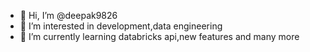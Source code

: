 - 👋 Hi, I’m @deepak9826
- 👀 I’m interested in development,data engineering 
- 🌱 I’m currently learning databricks api,new features and many more



<!---
deepak9826/deepak9826 is a ✨ special ✨ repository because its `README.md` (this file) appears on your GitHub profile.
You can click the Preview link to take a look at your changes.
--->
